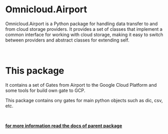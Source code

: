 
# Omnicloud.Airport


Omnicloud.Airport is a Python package for handling data transfer to and from cloud storage providers. It provides a set of classes that implement a common interface for working with cloud storage, making it easy to switch between providers and abstract classes for extending self.

<br/>


# This package

It contains a set of Gates from Airport to the Google Cloud Platform and some tools for build own gate to GCP.

This package contains ony gates for main python objects such as dic, csv, etc. 

<br/>

__[for more information read the docs of parent package](https://docs.omnicloud.world/py-airport)__
